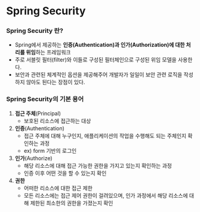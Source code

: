 # Spring Security
### Spring Security 란?
* Spring에서 제공하는 **인증(Authentication)과 인가(Authorization)에 대한 처리를 위임**하는 프레임워크
* 주로 서블릿 필터(filter)와 이들로 구성된 필터체인으로 구성된 위임 모델을 사용한다.
* 보안과 관련된 체계적인 옵션을 제공해주어 개발자가 일일이 보안 관련 로직을 작성하지 않아도 된다는 장점이 있다.
### Spring Security의 기본 용어
1. **접근 주체**(Principal)
    * 보호된 리소스에 접근하는 대상
2. **인증**(Authentication)
    * 접근 주체에 대해 누구인지, 애플리케이션의 작업을 수행해도 되는 주체인지 확인하는 과정
    * ex) form 기반의 로그인
3. **인가**(Authorize)
    * 해당 리소스에 대해 접근 가능한 권한을 가지고 있는지 확인하는 과정
    * 인증 이후 어떤 것을 할 수 있는지 확인
4. **권한**
    * 어떠한 리소스에 대한 접근 제한
    * 모든 리소스에는 접근 제어 권한이 걸려있으며, 인가 과정에서 해당 리소스에 대해 제한된 최소한의 권한을 가졌는지 확인

